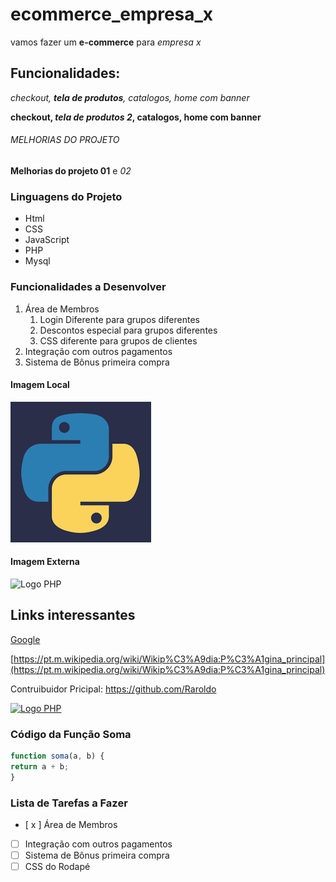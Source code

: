 # ecommerce_empresa_x
vamos fazer um **e-commerce** para *empresa x*

## Funcionalidades:

_checkout, **tela de produtos**, catalogos, home com banner_

**checkout, _tela de produtos 2_, catalogos, home com banner**

###### MELHORIAS DO PROJETO
__Melhorias do projeto 01__ e _02_

### Linguagens do Projeto

* Html
* CSS
* JavaScript
* PHP
* Mysql

### Funcionalidades a Desenvolver
1. Área de Membros
   1. Login Diferente para grupos diferentes
   2. Descontos especial para grupos diferentes
   3. CSS diferente para grupos de clientes
2. Integração com outros pagamentos
3. Sistema de Bônus primeira compra

#### Imagem Local

![Logo do Python](/Img/pyton.png)

#### Imagem Externa

![Logo PHP](https://upload.wikimedia.org/wikipedia/commons/2/27/PHP-logo.svg)

## Links interessantes

[Google](https://www.google.com)

[https://pt.m.wikipedia.org/wiki/Wikip%C3%A9dia:P%C3%A1gina_principal](https://pt.m.wikipedia.org/wiki/Wikip%C3%A9dia:P%C3%A1gina_principal)

Contruibuidor Pricipal: https://github.com/Raroldo

[![Logo PHP](https://upload.wikimedia.org/wikipedia/commons/2/27/PHP-logo.svg)](https://github.com/Raroldo)

### Código da Função Soma

```Javascript
function soma(a, b) {
return a + b;
}   
```

### Lista de Tarefas a Fazer

- [ x ] Área de Membros
- [  ] Integração com outros pagamentos
- [  ] Sistema de Bônus primeira compra
- [  ] CSS do Rodapé
